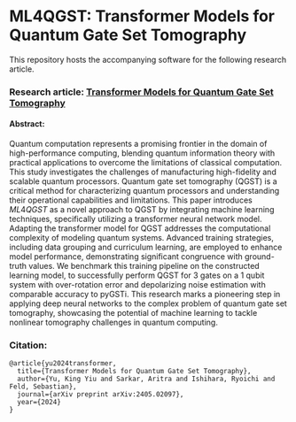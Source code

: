 # ML4QGST: Transformer Models for Quantum Gate Set Tomography

This repository hosts the accompanying software for the following research article. 

### Research article: [Transformer Models for Quantum Gate Set Tomography](https://arxiv.org/abs/2405.02097)

#### Abstract:
Quantum computation represents a promising frontier in the domain of high-performance computing, blending quantum information theory with practical applications to overcome the limitations of classical computation. This study investigates the challenges of manufacturing high-fidelity and scalable quantum processors. Quantum gate set tomography (QGST) is a critical method for characterizing quantum processors and understanding their operational capabilities and limitations. This paper introduces $ML4QGST$ as a novel approach to QGST by integrating machine learning techniques, specifically utilizing a transformer neural network model. Adapting the transformer model for QGST addresses the computational complexity of modeling quantum systems. Advanced training strategies, including data grouping and curriculum learning, are employed to enhance model performance, demonstrating significant congruence with ground-truth values. We benchmark this training pipeline on the constructed learning model, to successfully perform QGST for $3$ gates on a $1$ qubit system with over-rotation error and depolarizing noise estimation with comparable accuracy to pyGSTi.
This research marks a pioneering step in applying deep neural networks to the complex problem of quantum gate set tomography, showcasing the potential of machine learning to tackle nonlinear tomography challenges in quantum computing.

### Citation:
```
@article{yu2024transformer,
  title={Transformer Models for Quantum Gate Set Tomography},
  author={Yu, King Yiu and Sarkar, Aritra and Ishihara, Ryoichi and Feld, Sebastian},
  journal={arXiv preprint arXiv:2405.02097},
  year={2024}
}
```
